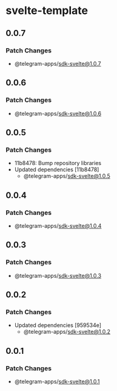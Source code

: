 # svelte-template

## 0.0.7

### Patch Changes

- @telegram-apps/sdk-svelte@1.0.7

## 0.0.6

### Patch Changes

- @telegram-apps/sdk-svelte@1.0.6

## 0.0.5

### Patch Changes

- 11b8478: Bump repository libraries
- Updated dependencies [11b8478]
  - @telegram-apps/sdk-svelte@1.0.5

## 0.0.4

### Patch Changes

- @telegram-apps/sdk-svelte@1.0.4

## 0.0.3

### Patch Changes

- @telegram-apps/sdk-svelte@1.0.3

## 0.0.2

### Patch Changes

- Updated dependencies [959534e]
  - @telegram-apps/sdk-svelte@1.0.2

## 0.0.1

### Patch Changes

- @telegram-apps/sdk-svelte@1.0.1
